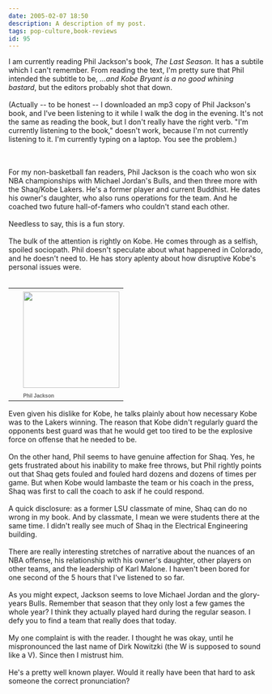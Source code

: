 ```yaml
---
date: 2005-02-07 18:50
description: A description of my post.
tags: pop-culture,book-reviews
id: 95
---
```

I am currently reading Phil Jackson's book, <i>The Last Season</i>.  It has a subtile which I can't remember.  From reading the text, I'm pretty sure that Phil intended the subtitle to be, <i>...and Kobe Bryant is a no good whining bastard</i>, but the editors probably shot that down.<br />
<br />
(Actually -- to be honest -- I downloaded an mp3 copy of Phil Jackson's book, and I've been listening to it while I walk the dog in the evening.  It's not the same as reading the book, but I don't really have the right verb.  "I'm currently listening to the book," doesn't work, because I'm not currently listening to it.  I'm currently typing on a laptop.  You see the problem.) 
<!--more--><br /><br />For my non-basketball fan readers, Phil Jackson is the coach who won six NBA championships with Michael Jordan's Bulls, and then three more with the Shaq/Kobe Lakers.  He's a former player and current Buddhist.  He dates his owner's daughter, who also runs operations for the team.  And he coached two future hall-of-famers who couldn't stand each other.  <br />
<br />
Needless to say, this is a fun story.<br />
<br />
The bulk of the attention is rightly on Kobe.  He comes through as a selfish, spoiled sociopath.  Phil doesn't speculate about what happened in Colorado, and he doesn't need to.  He has story aplenty about how disruptive Kobe's personal issues were.<br />
<br />
<table cellpadding=0 cellspacing=0 border=0 align=right><tr><td width=5 rowspan=2><spacer type=block width=5 height=1></spacer></td><td width=190><img src="/img/philjackson.jpg" width=190 aborder=0 vspace=4/></td></tr><tr><td width=190><font face="verdana, arial, geneva" size=1 color=#666666><b>Phil Jackson</b></font></td></tr></table><br />
<br />
Even given his dislike for Kobe, he talks plainly about how necessary Kobe was to the Lakers winning.  The reason that Kobe didn't regularly guard the opponents best guard was that he would get too tired to be the explosive force on offense that he needed to be.<br />
<br />
On the other hand, Phil seems to have genuine affection for Shaq.  Yes, he gets frustrated about his inability to make free throws, but Phil rightly points out that Shaq gets fouled and fouled hard dozens and dozens of times per game.  But when Kobe would lambaste the team or his coach in the press, Shaq was first to call the coach to ask if he could respond.<br />
<br />
A quick disclosure:  as a former LSU classmate of mine, Shaq can do no wrong in my book.  And by classmate, I mean we were students there at the same time.  I didn't really see much of Shaq in the Electrical Engineering building.<br />
<br />
There are really interesting stretches of narrative about the nuances of an NBA offense, his relationship with his owner's daughter, other players on other teams, and the leadership of Karl Malone.  I haven't been bored for one second of the 5 hours that I've listened to so far.<br />
<br />
As you might expect, Jackson seems to love Michael Jordan and the glory-years Bulls.  Remember that season that they only lost a few games the whole year?  I think they actually played hard during the regular season.  I defy you to find a team that really does that today.<br />
<br />
My one complaint is with the reader.  I thought he was okay, until he mispronounced the last name of Dirk Nowitzki (the W is supposed to sound like a V).  Since then I mistrust him.  <br />
<br />
He's a pretty well known player.  Would it really have been that hard to ask someone the correct pronunciation?<br />
<br />

